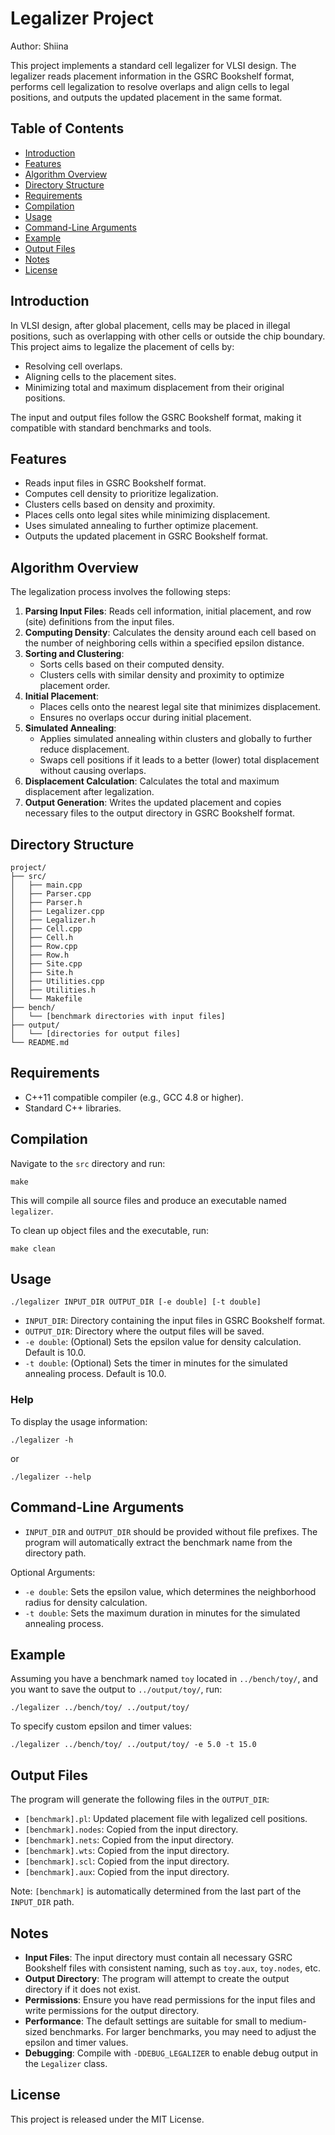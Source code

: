 # Legalizer Project

Author: Shiina

This project implements a standard cell legalizer for VLSI design. The legalizer reads placement information in the GSRC Bookshelf format, performs cell legalization to resolve overlaps and align cells to legal positions, and outputs the updated placement in the same format.

## Table of Contents
- [Introduction](#introduction)
- [Features](#features)
- [Algorithm Overview](#algorithm-overview)
- [Directory Structure](#directory-structure)
- [Requirements](#requirements)
- [Compilation](#compilation)
- [Usage](#usage)
- [Command-Line Arguments](#command-line-arguments)
- [Example](#example)
- [Output Files](#output-files)
- [Notes](#notes)
- [License](#license)

## Introduction
In VLSI design, after global placement, cells may be placed in illegal positions, such as overlapping with other cells or outside the chip boundary. This project aims to legalize the placement of cells by:

- Resolving cell overlaps.
- Aligning cells to the placement sites.
- Minimizing total and maximum displacement from their original positions.

The input and output files follow the GSRC Bookshelf format, making it compatible with standard benchmarks and tools.

## Features
- Reads input files in GSRC Bookshelf format.
- Computes cell density to prioritize legalization.
- Clusters cells based on density and proximity.
- Places cells onto legal sites while minimizing displacement.
- Uses simulated annealing to further optimize placement.
- Outputs the updated placement in GSRC Bookshelf format.

## Algorithm Overview
The legalization process involves the following steps:

1. **Parsing Input Files**: Reads cell information, initial placement, and row (site) definitions from the input files.
2. **Computing Density**: Calculates the density around each cell based on the number of neighboring cells within a specified epsilon distance.
3. **Sorting and Clustering**:
   - Sorts cells based on their computed density.
   - Clusters cells with similar density and proximity to optimize placement order.
4. **Initial Placement**:
   - Places cells onto the nearest legal site that minimizes displacement.
   - Ensures no overlaps occur during initial placement.
5. **Simulated Annealing**:
   - Applies simulated annealing within clusters and globally to further reduce displacement.
   - Swaps cell positions if it leads to a better (lower) total displacement without causing overlaps.
6. **Displacement Calculation**: Calculates the total and maximum displacement after legalization.
7. **Output Generation**: Writes the updated placement and copies necessary files to the output directory in GSRC Bookshelf format.

## Directory Structure
```
project/
├── src/
│   ├── main.cpp
│   ├── Parser.cpp
│   ├── Parser.h
│   ├── Legalizer.cpp
│   ├── Legalizer.h
│   ├── Cell.cpp
│   ├── Cell.h
│   ├── Row.cpp
│   ├── Row.h
│   ├── Site.cpp
│   ├── Site.h
│   ├── Utilities.cpp
│   ├── Utilities.h
│   └── Makefile
├── bench/
│   └── [benchmark directories with input files]
├── output/
│   └── [directories for output files]
└── README.md
```

## Requirements
- C++11 compatible compiler (e.g., GCC 4.8 or higher).
- Standard C++ libraries.

## Compilation
Navigate to the `src` directory and run:

```
make
```
This will compile all source files and produce an executable named `legalizer`.

To clean up object files and the executable, run:

```
make clean
```

## Usage
```
./legalizer INPUT_DIR OUTPUT_DIR [-e double] [-t double]
```
- `INPUT_DIR`: Directory containing the input files in GSRC Bookshelf format.
- `OUTPUT_DIR`: Directory where the output files will be saved.
- `-e double`: (Optional) Sets the epsilon value for density calculation. Default is 10.0.
- `-t double`: (Optional) Sets the timer in minutes for the simulated annealing process. Default is 10.0.

### Help
To display the usage information:
```
./legalizer -h
```
or
```
./legalizer --help
```

## Command-Line Arguments
- `INPUT_DIR` and `OUTPUT_DIR` should be provided without file prefixes. The program will automatically extract the benchmark name from the directory path.

Optional Arguments:
- `-e double`: Sets the epsilon value, which determines the neighborhood radius for density calculation.
- `-t double`: Sets the maximum duration in minutes for the simulated annealing process.

## Example
Assuming you have a benchmark named `toy` located in `../bench/toy/`, and you want to save the output to `../output/toy/`, run:

```
./legalizer ../bench/toy/ ../output/toy/
```
To specify custom epsilon and timer values:

```
./legalizer ../bench/toy/ ../output/toy/ -e 5.0 -t 15.0
```

## Output Files
The program will generate the following files in the `OUTPUT_DIR`:

- `[benchmark].pl`: Updated placement file with legalized cell positions.
- `[benchmark].nodes`: Copied from the input directory.
- `[benchmark].nets`: Copied from the input directory.
- `[benchmark].wts`: Copied from the input directory.
- `[benchmark].scl`: Copied from the input directory.
- `[benchmark].aux`: Copied from the input directory.

Note: `[benchmark]` is automatically determined from the last part of the `INPUT_DIR` path.

## Notes
- **Input Files**: The input directory must contain all necessary GSRC Bookshelf files with consistent naming, such as `toy.aux`, `toy.nodes`, etc.
- **Output Directory**: The program will attempt to create the output directory if it does not exist.
- **Permissions**: Ensure you have read permissions for the input files and write permissions for the output directory.
- **Performance**: The default settings are suitable for small to medium-sized benchmarks. For larger benchmarks, you may need to adjust the epsilon and timer values.
- **Debugging**: Compile with `-DDEBUG_LEGALIZER` to enable debug output in the `Legalizer` class.

## License
This project is released under the MIT License.
